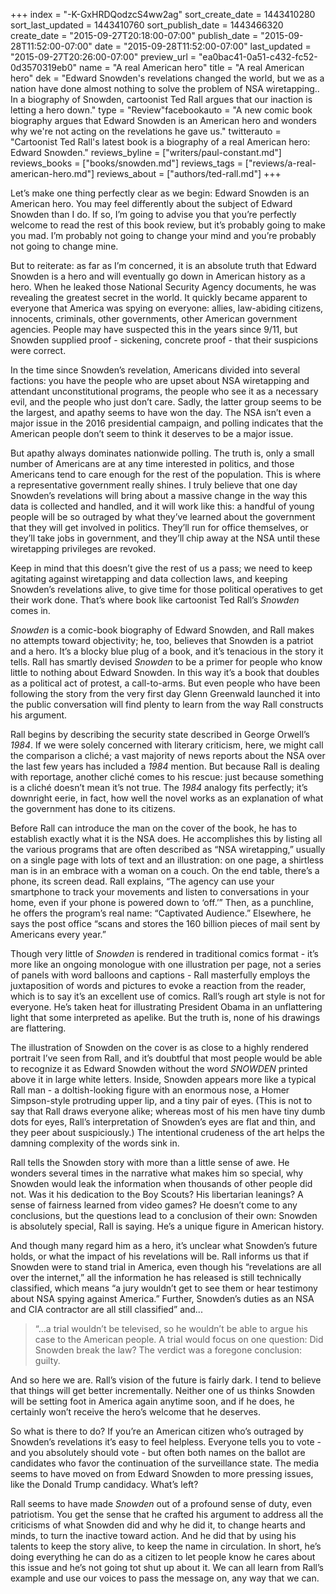 +++
index = "-K-GxHRDQodzcS4ww2ag"
sort_create_date = 1443410280
sort_last_updated = 1443410760
sort_publish_date = 1443466320
create_date = "2015-09-27T20:18:00-07:00"
publish_date = "2015-09-28T11:52:00-07:00"
date = "2015-09-28T11:52:00-07:00"
last_updated = "2015-09-27T20:26:00-07:00"
preview_url = "ea0bac41-0a51-c432-fc52-0d3570319eb0"
name = "A real American hero"
title = "A real American hero"
dek = "Edward Snowden's revelations changed the world, but we as a nation have done almost nothing to solve the problem of NSA wiretapping.. In a biography of Snowden, cartoonist Ted Rall argues that our inaction is letting a hero down."
type = "Review"facebookauto = "A new comic book biography argues that Edward Snowden is an American hero and wonders why we're not acting on the revelations he gave us."
twitterauto = "Cartoonist Ted Rall's latest book is a biography of a real American hero: Edward Snowden."
reviews_byline = ["writers/paul-constant.md"]
reviews_books = ["books/snowden.md"]
reviews_tags = ["reviews/a-real-american-hero.md"]
reviews_about = ["authors/ted-rall.md"]
+++

Let’s make one thing perfectly clear as we begin: Edward Snowden is an American hero. You may feel differently about the subject of Edward Snowden  than I do. If so, I’m going to advise you that you’re perfectly welcome to read the rest of this book review, but it’s probably going to make you mad. I’m probably not going to change your mind and you’re probably not going to change mine. 

But to reiterate: as far as I’m concerned, it is an absolute truth that Edward Snowden is a hero and will eventually go down in American history as a hero. When he leaked those National Security Agency documents, he was revealing the greatest secret in the world. It quickly became apparent to everyone that America was spying on everyone: allies, law-abiding citizens, innocents, criminals, other governments, other American government agencies. People may have suspected this in the years since 9/11, but Snowden supplied proof - sickening, concrete proof - that their suspicions were correct. 

In the time since Snowden’s revelation, Americans divided into several factions: you have the people who are upset about NSA wiretapping and attendant unconstitutional programs, the people who see it as a necessary evil, and the people who just don’t care. Sadly, the latter group seems to be the largest, and apathy seems to have won the day. The NSA isn’t even a major issue in the 2016 presidential campaign, and polling indicates that the American people don’t seem to think it deserves to be a major issue.

But apathy always dominates nationwide polling. The truth is, only a small number of Americans are at any time interested in politics, and those Americans tend to care enough for the rest of the population. This is where a representative government really shines. I truly believe that one day Snowden’s revelations will bring about a massive change in the way this data is collected and handled, and it will work like this: a handful of young people will be so outraged by what they’ve learned about the government that they will get involved in politics. They’ll run for office themselves, or they’ll take jobs in government, and they’ll chip away at the NSA until these wiretapping privileges are revoked. 

Keep in mind that this doesn’t give the rest of us a pass; we need to keep agitating against wiretapping and data collection laws, and keeping Snowden’s revelations alive, to give time for those political operatives to get their work done. That’s where book like cartoonist Ted Rall’s *Snowden* comes in.

<div class="break"></div>

*Snowden* is a comic-book biography of Edward Snowden, and Rall makes no attempts toward objectivity; he, too, believes that Snowden is a patriot and a hero. It’s a blocky blue plug of a book, and it’s tenacious in the story it tells. Rall has smartly devised *Snowden* to be a primer for people who know little to nothing about Edward Snowden. In this way it’s a book that doubles as a political act of protest, a call-to-arms. But even people who have been following the story from the very first day Glenn Greenwald launched it into the public conversation will find plenty to learn from the way Rall constructs his argument.

Rall begins by describing the security state described in George Orwell’s *1984*. If we were solely concerned with literary criticism, here, we might call the comparison a cliché; a vast majority of news reports about the NSA over the last few years has included a *1984* mention. But because Rall is dealing with reportage, another cliché comes to his rescue: just because something is a cliché doesn’t mean it’s not true. The *1984* analogy fits perfectly; it’s downright eerie, in fact, how well the novel works as an explanation of what the government has done to its citizens. 

Before Rall can introduce the man on the cover of the book, he has to establish exactly what it is the NSA does. He accomplishes this by listing all the various programs that are often described as “NSA wiretapping,” usually on a single page with lots of text and an illustration: on one page, a shirtless man is in an embrace with a woman on a couch. On the end table, there’s a phone, its screen dead. Rall explains, “The agency can use your smartphone to track your movements and listen to conversations in your home, even if your phone is powered down to ‘off.’” Then, as a punchline, he offers the program’s real name: “Captivated Audience.” Elsewhere, he says the post office “scans and stores the 160 billion pieces of mail sent by Americans every year.” 

<div class="break"></div>

Though very little of *Snowden* is rendered in traditional comics format - it’s more like an ongoing monologue with one illustration per page, not a series of panels with word balloons and captions - Rall masterfully employs the juxtaposition of words and pictures to evoke a reaction from the reader, which is to say it’s an excellent use of comics. Rall’s rough art style is not for everyone. He’s taken heat for illustrating President Obama in an unflattering light that some interpreted as apelike. But the truth is, none of his drawings are flattering. 

The illustration of Snowden on the cover is as close to a highly rendered portrait I’ve seen from Rall, and it’s doubtful that most people would be able to recognize it as Edward Snowden without the word *SNOWDEN* printed above it in large white letters. Inside, Snowden appears more like a typical Rall man - a doltish-looking figure with an enormous nose, a Homer Simpson-style protruding upper lip, and a tiny pair of eyes. (This is not to say that Rall draws everyone alike; whereas most of his men have tiny dumb dots for eyes, Rall’s interpretation of Snowden’s eyes are flat and thin, and they peer about suspiciously.) The intentional crudeness of the art helps the damning complexity of the words sink in.

<div class="break"></div>

Rall tells the Snowden story with more than a little sense of awe. He wonders several times in the narrative what makes him so special, why Snowden would leak the information when thousands of other people did not. Was it his dedication to the Boy Scouts? His libertarian leanings? A sense of fairness learned from video games? He doesn’t come to any conclusions, but the questions lead to a conclusion of their own: Snowden is absolutely special, Rall is saying. He’s a unique figure in American history. 

And though many regard him as a hero, it’s unclear what Snowden’s future holds, or what the impact of his revelations will be. Rall informs us that if Snowden were to stand trial in America, even though his “revelations are all over the internet,” all the information he has released is still technically classified, which means “a jury wouldn’t get to see them or hear testimony about NSA spying against America.” Further, Snowden’s duties as an NSA and CIA contractor are all still classified” and...

<blockquote>“...a trial wouldn’t be televised, so he wouldn’t be able to argue his case to the American people. A trial would focus on one question: Did Snowden break the law? The verdict was a foregone conclusion: guilty.</blockquote>

And so here we are. Rall’s vision of the future is fairly dark. I tend to believe that things will get better incrementally. Neither one of us thinks Snowden will be setting foot in America again anytime soon, and if he does, he certainly won’t receive the hero’s welcome that he deserves. 

So what is there to do? If you’re an American citizen who’s outraged by Snowden’s revelations it’s easy to feel helpless. Everyone tells you to vote - and you absolutely should vote - but often both names on the ballot are candidates who favor the continuation of the surveillance state. The media seems to have moved on from Edward Snowden to more pressing issues, like the Donald Trump candidacy.  What’s left?

Rall seems to have made *Snowden* out of a profound sense of duty, even patriotism. You get the sense that he crafted his argument to address all the criticisms of what Snowden did and why he did it, to change hearts and minds, to turn the inactive toward action. And he did that by using his talents to keep the story alive, to keep the name in circulation. In short, he’s doing everything he can do as a citizen to let people know he cares about this issue and he’s not going tot shut up about it. We can all learn from Rall’s example and use our voices to pass the message on, any way that we can.
